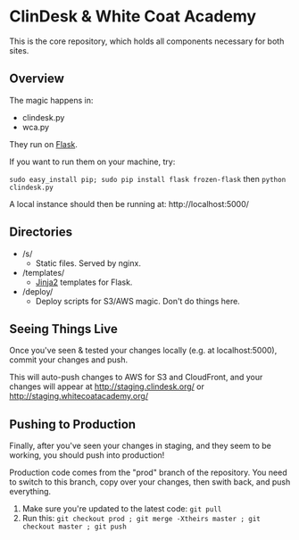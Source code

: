 # ClinDesk & White Coat Academy

This is the core repository, which holds all components necessary for both sites.

## Overview

The magic happens in:

* clindesk.py
* wca.py

They run on [Flask](http://flask.pocoo.org/).

If you want to run them on your machine, try:

 `sudo easy_install pip; sudo pip install flask frozen-flask` then `python clindesk.py`

A local instance should then be running at: http://localhost:5000/

## Directories

* /s/
  * Static files. Served by nginx.
* /templates/
  * [Jinja2](http://jinja.pocoo.org/) templates for Flask.
* /deploy/
  * Deploy scripts for S3/AWS magic. Don't do things here.

## Seeing Things Live

Once you've seen & tested your changes locally (e.g. at localhost:5000), commit your changes and push.

This will auto-push changes to AWS for S3 and CloudFront, and your changes will appear at http://staging.clindesk.org/ or http://staging.whitecoatacademy.org/

## Pushing to Production
Finally, after you've seen your changes in staging, and they seem to be working, you should push into production!

Production code comes from the "prod" branch of the repository. You need to switch to this branch, copy over your changes, then swith back, and push everything.

1. Make sure you're updated to the latest code: `git pull`
2. Run this: `git checkout prod ; git merge -Xtheirs master ; git checkout master ; git push`

